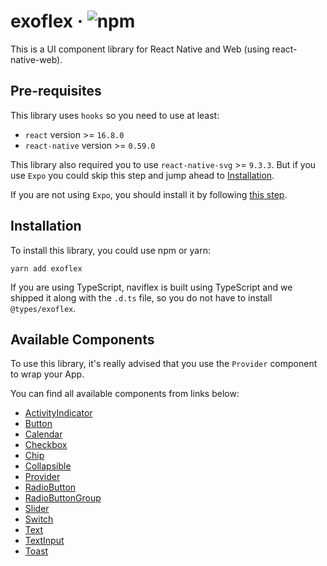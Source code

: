 # exoflex · ![npm](https://img.shields.io/npm/v/exoflex)

This is a UI component library for React Native and Web (using react-native-web).

## Pre-requisites

This library uses `hooks` so you need to use at least:

- `react` version >= `16.8.0`
- `react-native` version >= `0.59.0`

This library also required you to use `react-native-svg` >= `9.3.3`. But if you use `Expo` you could skip this step and jump ahead to [Installation](#installation).

If you are not using `Expo`, you should install it by following [this step](https://github.com/react-native-community/react-native-svg/#installation).

## Installation

To install this library, you could use npm or yarn:

```
yarn add exoflex
```

If you are using TypeScript, naviflex is built using TypeScript and we shipped it along with the `.d.ts` file, so you do not have to install `@types/exoflex`.

## Available Components

To use this library, it's really advised that you use the `Provider` component to wrap your App.

You can find all available components from links below:

- [ActivityIndicator](https://github.com/kodefox/infra/blob/master/packages/exoflex/docs/components/ActivityIndicator.md)
- [Button](https://github.com/kodefox/infra/blob/master/packages/exoflex/docs/components/Button.md)
- [Calendar](https://github.com/kodefox/infra/blob/master/packages/exoflex/docs/components/Calendar.md)
- [Checkbox](https://github.com/kodefox/infra/blob/master/packages/exoflex/docs/components/Checkbox.md)
- [Chip](https://github.com/kodefox/infra/blob/master/packages/exoflex/docs/components/Chip.md)
- [Collapsible](https://github.com/kodefox/infra/blob/master/packages/exoflex/docs/components/Collapsible.md)
- [Provider](https://github.com/kodefox/infra/blob/master/packages/exoflex/docs/components/Provider.md)
- [RadioButton](https://github.com/kodefox/infra/blob/master/packages/exoflex/docs/components/RadioButton.md)
- [RadioButtonGroup](https://github.com/kodefox/infra/blob/master/packages/exoflex/docs/components/RadioButtonGroup.md)
- [Slider](https://github.com/kodefox/infra/blob/master/packages/exoflex/docs/components/Slider.md)
- [Switch](https://github.com/kodefox/infra/blob/master/packages/exoflex/docs/components/Switch.md)
- [Text](https://github.com/kodefox/infra/blob/master/packages/exoflex/docs/components/Text.md)
- [TextInput](https://github.com/kodefox/infra/blob/master/packages/exoflex/docs/components/TextInput.md)
- [Toast](https://github.com/kodefox/infra/blob/master/packages/exoflex/docs/components/Toast.md)
